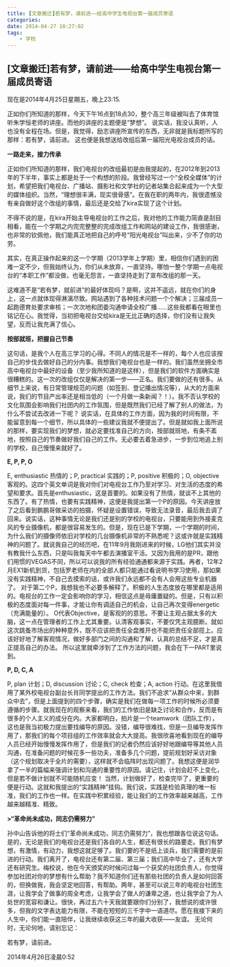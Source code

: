 ```yaml
---
title: [文章搬迁]若有梦，请前进——给高中学生电视台第一届成员寄语
categories:
date: 2014-04-27 10:27:02
tags:
	- 学校
---
```


## [文章搬迁]若有梦，请前进——给高中学生电视台第一届成员寄语

现在是2014年4月25日星期五，晚上23:15.

正如你们所知道的那样，今天下午16点到18点30，整个高三年级被叫去了体育馆听朱学恒老师的讲座。而他的讲座的主题便是“梦想”。
说实话，我没认真听，人也没有全程在场。但是，我觉得，励志讲座所宣传的东西，无非就是我标题所写的那样：若有梦，请前进。
这也便是我想送给改组后第一届阳光电视台成员的话。

**一路走来，接力传承**

正如你们所知道的那样，我们电视台的改组最初是由我提起的，在2012年到2013年的下半年，事实上都是处于一个构想的阶段。我曾经写过一个“全校全媒体”的计划，希望把我们电视台、广播站、摄影社和文学社的记者站集合起来成为一个大型的媒体组织。当然，“理想很丰满，现实很骨感”。在我在职的两年内，我很遗憾没有亲自做好这个改组的事情，最后还是交给了kira实现了这个计划。

不得不说的是，在kira开始主导电视台的工作之后，我对他的工作能力简直是刮目相看，能在一个学期之内完完整整的完成改组工作和网站的建设工作，我很感谢，也非常的钦佩他，我们能真正地把自己的呼号“阳光电视台”叫出来，少不了你的功劳。

其实，在真正操作起来的这一个学期（2013学年上学期）里，相信你们遇到的困难一定不少，但我始终认为，你们从未放弃，一直坚持。哪怕一整个学期一点电视台的“本职工作”都没做，也毫无怨言，一直坚持走到了宣布改组的那一天。

这难道不是“若有梦，就前进”的最好体现吗？是啊，这并不遥远，就在你们的身上，这一点就体现得淋漓尽致。网站遇到了各种技术问题一个个解决；三届成员一起跑德育处要求审核；一次次地和团委沟通申请全校广播……这些我都看在眼里也铭记在心。我觉得，当初把电视台交给kira是无比正确的选择，你们没有让我失望，反而让我充满了信心。

**按部就班，把握自己节奏**

这句话，是我个人在高三学习的心得。不同人的情况是不一样的，每个人也应该按自己的步伐去做好自己的分内事。我想我们电视台也是一样的。我们虽然坐拥全市高中电视台中最好的设备（至少我所知道的是这样），但是我们的软件方面确实是很糟糕的。这一次的改组仅仅是解决的第一步——正名。我们要做的还有很多。从细节上来说，有日常管理规范的问题（如签到、登记播出情况等），从大的方面来说，我们的节目产出率还是相当低的（一个月做一条新闻？！）。我不否认学校的文化氛围会影响我们社团内的工作氛围，但是既然我们已经了解了别人的做法，为什么不尝试去改进一下呢？
说实话，在具体的工作方面，因为我的时间有限，不能留意到每一个细节，所以具体的一些建议我就不便提出了。但是就如我上面所说的那样，要实现我们的梦想，就必定要找准自己的方向，按部就班地，有条不紊地，按照自己的节奏做好我们自己的工作。无必要去着急进步，一步到位地追上别的学校，自己慢慢来就好了。

**E, P, P, O**

E, enthusiastic 热情的；P, practical 实践的；P, positive 积极的；O, objective 客观的。这四个英文单词是我对你们对电视台工作乃至对学习、对生活的态度的希望和要求。首先是enthusiastic，这是首要的。如果没有了热情，就谈不上其他的东西了。有了热情，也要有实践精神，这便是我提出第一个P的原因。今天讲座放了之后看到鹏鹏哥做采访的拍摄，怀疑是设置错误，导致无法录音，最后我去调了回来。说实话，这种事情无论是我们还是别的学校的电视台，只要能用到外接麦克风的专业摄像机，都是很容易发生的。但是，现在已是下学期，一个学期的时间，为什么我们的摄像师依旧对学校的几台摄像机非常的不熟悉呢？这或许就是实践精神的问题了。就说我自己的经历吧，在11年9月我刚进来的时候，LG他们其实并没有教我什么东西，只是叫我每天中午都去演播室干活。又因为我用的是PR，跟他们用惯的VEGAS不同，所以可以说我的所有经验通通都来源于实践。再者，12年2月EX1新机到货，包括罗老师在内的全部人都只能通过看说明书学习使用，那如果没有实践精神，不自己去摸索的话，或许我们永远都不会有人会用这些专业机器了。
对于第二个P，我想我也不必要多解释了。积极的人生态度放在哪里都是适用的。电视台的工作一定会影响你的学习，相信这点是毋庸置疑的。但是，只有以积极的态度面对每一件事，才能让你有调适自己的机会，让自己再次变得energetic（充满能量的）。
O代表Objective，是客观的的意思。不要让主观占据太多的大脑，这一点在管理者的工作上尤其重要。认清客观事实，不要仅凭主观臆断。就如这次跳蚤市场出的种种意外，既不应该把责任全盘推开也不能把责任全部揽上。应该好好地了解客观情况，做好多部门之间的沟通和了解，认真的总结不足，才是真正提高自己的办法。
所以这里就牵涉到了工作方法的问题，我会在下一PART里说到。

**P, D, C, A**

P, plan 计划；D, discussion 讨论；C, check 检查；A, action 行动。在这里我借用了某外校电视台副台长肖同学提出的工作方法。我们不追求“从群众中来，到群众中去”，但是上面提到的四个步骤，确实是我们在做每一项工作的时候所必须要遵循的步骤。就我现在的观察来看，我们的工作依旧是缺乏讨论和合作，反而是有很多的个人主义的成分在内。大家都明白，拍片是一个teamwork（团队工作），这也是我当初极力提出要找编导的原因。没错，编导很难找，但是一旦编导发挥作用了，那我们的每个项目组的工作效率就会大大提高。我很欣喜地看到现在的编导人员已经开始慢慢发挥作用了，但是我们的记者仍然应该好好地跟编导等其他人员沟通，在准备问题的时候花多一些功夫，准备多几个问题，提前规划好采访对象（这个规划取决于全片的需要），这样就不会临阵时出现问题了。我想这便是润华拿了一半的篇幅来强调计划和沟通的重要性的原因。请记住，计划会赶不上变化，但是若不做计划就不可能随机应变！
当然，计划做好了，检查完毕了，更重要的便是行动。这就和我提出的“实践精神”挂钩。我们说，实践是检验真理的唯一标准，我们的工作也一样。在实践中积累经验，能让我们的工作效率越来越高，工作越来越精准、精致。

**>“革命尚未成功，同志仍需努力”**

孙中山告诉他的将士们“革命尚未成功，同志仍需努力”，我也想跟各位说这句话。是的，无论是我们的电视台还是我们各自的人生，都还有很长的路要走。我们有梦想，有激情，有动力，我想这就足够了。我们要的不是纸上谈兵，我们需要的是前进的行动。我们离开了，电视台还有第二届、第三届；我们高中毕业了，还有大学还有研究生。梅校说，他在今天颁奖的时候问过每一个获奖的社团负责人，你觉得参加社团对你的梦想有什么帮助？我不知道你们还有那些社团的负责人是如何回答的，但换做我，我会坚定地回答，有帮助。两年，甚至可以说三年的电视台社团生涯，让我学会了做事的周全考虑，让我学会了做人的谦卑之道，也让我学会了为人处世的宽容和谦让。很快，再过五六十天我就要跟你们分别了，我想说的或许很多，但我的文字表达能力有限，不能在短短的三千字中一语道尽。愿在我接下来的人生中，你们能一直陪伴，让我继续收获这三年的最大收获——友谊。
无论何时，无论何地，请别忘记：

若有梦，请前进。

2014年4月26日凌晨0:52
